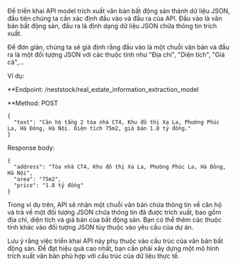 Để triển khai API model trích xuất văn bản bất động sản thành dữ liệu JSON, đầu tiên chúng ta cần xác định đầu vào và đầu ra của API. Đầu vào là văn bản bất động sản, đầu ra là định dạng dữ liệu JSON chứa thông tin trích xuất.

Để đơn giản, chúng ta sẽ giả định rằng đầu vào là một chuỗi văn bản và đầu ra là một đối tượng JSON với các thuộc tính như "Địa chỉ", "Diện tích", "Giá cả",...

Ví dụ:

**Endpoint: /neststock/real_estate_information_extraction_model

**Method: POST

`````
{
  "text": "Căn hộ tầng 2 tòa nhà CT4, Khu đô thị Xa La, Phường Phúc La, Hà Đông, Hà Nội. Diện tích 75m2, giá bán 1.8 tỷ đồng."
}
`````
Response body:

`````
{
  "address": "Tòa nhà CT4, Khu đô thị Xa La, Phường Phúc La, Hà Đông, Hà Nội",
  "area": "75m2",
  "price": "1.8 tỷ đồng"
}
`````

Trong ví dụ trên, API sẽ nhận một chuỗi văn bản chứa thông tin về căn hộ và trả về một đối tượng JSON chứa thông tin đã được trích xuất, bao gồm địa chỉ, diện tích và giá bán của bất động sản. Bạn có thể thêm các thuộc tính khác vào đối tượng JSON tùy thuộc vào yêu cầu của dự án.

Lưu ý rằng việc triển khai API này phụ thuộc vào cấu trúc của văn bản bất động sản. Để đạt hiệu quả cao nhất, bạn cần phải xây dựng một mô hình trích xuất văn bản phù hợp với cấu trúc của dữ liệu thực tế.